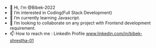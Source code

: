 - 👋 Hi, I’m @Bibek-2022
- 👀 I’m interested in Coding(Full Stack Development)
- 🌱 I’m currently learning Javascript.
- 💞️ I’m looking to collaborate on any project with Frontend development requirement.
- 📫 How to reach me : LinkedIn Profile www.linkedin.com/in/bibek-shrestha-01

<!---
Bibek-2022/Bibek-2022 is a ✨ special ✨ repository because its `README.md` (this file) appears on your GitHub profile.
You can click the Preview link to take a look at your changes.
--->
